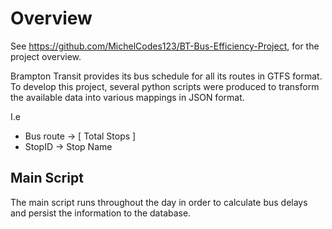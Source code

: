 # Overview
See https://github.com/MichelCodes123/BT-Bus-Efficiency-Project, for the project overview. 

Brampton Transit provides its bus schedule for all its routes in GTFS format. To develop this project, several python scripts were produced to transform the available data into various mappings in JSON format. 

I.e
- Bus route -> [ Total Stops ]
- StopID -> Stop Name

## Main Script
The main script runs throughout the day in order to calculate bus delays and persist the information to the database. 
